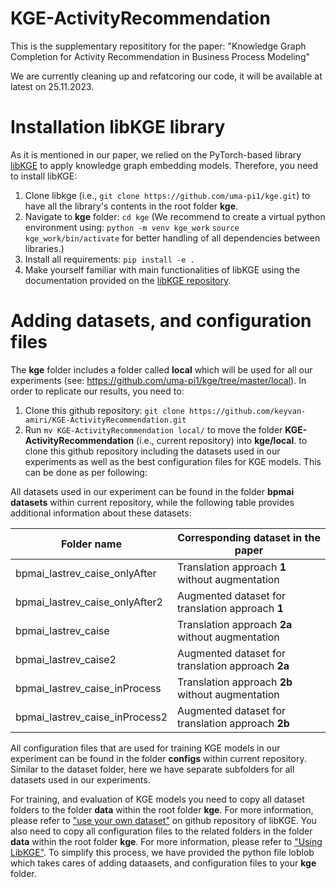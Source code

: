 # KGE-ActivityRecommendation
This is the supplementary reposititory for the paper:
"Knowledge Graph Completion for Activity Recommendation in Business Process Modeling"

We are currently cleaning up and refatcoring our code, it will be available at latest on 25.11.2023.

# Installation libKGE library
As it is mentioned in our paper, we relied on the PyTorch-based library [libKGE](https://github.com/uma-pi1/kge) to apply knowledge graph embedding models. Therefore, you need to install libKGE:
1. Clone libkge (i.e., `git clone https://github.com/uma-pi1/kge.git`) to have all the library's contents in the root folder **kge**.
2. Navigate to **kge** folder: `cd kge` (We recommend to create a virtual python environment using: `python -m venv kge_work` `source kge_work/bin/activate` for better handling of all dependencies between libraries.)
3. Install all requirements: `pip install -e .`
4. Make yourself familiar with main functionalities of libKGE using the documentation provided on the [libKGE repository](https://github.com/uma-pi1/kge). 

# Adding datasets, and configuration files
The **kge** folder includes a folder called **local** which will be used for all our experiments (see: https://github.com/uma-pi1/kge/tree/master/local). In order to replicate our results, you need to:
1. Clone this github repository: `git clone https://github.com/keyvan-amiri/KGE-ActivityRecommendation.git`
2. Run `mv KGE-ActivityRecommendation local/` to move the folder **KGE-ActivityRecommendation** (i.e., current repository) into **kge/local**. 
to clone this github repository including the datasets used in our experiments as well as the best configuration files for KGE models. This can be done as per following:

All datasets used in our experiment can be found in the folder **bpmai datasets** within current repository, while the following table provides additional information about these datasets:

| Folder name | Corresponding dataset in the paper |
|----------|----------|
| bpmai_lastrev_caise_onlyAfter  | Translation approach **1** without augmentation | 
| bpmai_lastrev_caise_onlyAfter2 | Augmented dataset for translation approach **1**| 
| bpmai_lastrev_caise | Translation approach **2a** without augmentation | 
| bpmai_lastrev_caise2 | Augmented dataset for translation approach **2a** |
| bpmai_lastrev_caise_inProcess | Translation approach **2b** without augmentation | 
| bpmai_lastrev_caise_inProcess2 | Augmented dataset for translation approach **2b** | 

<!-- This is not remaining of the table. -->
All configuration files that are used for training KGE models in our experiment can be found in the folder **configs** within current repository. Similar to the dataset folder, here we have separate subfolders for all datasets used in our experiments.

For training, and evaluation of KGE models you need to copy all dataset folders to the folder **data** within the root folder **kge**. For more information, please refer to ["use your own dataset"](https://github.com/uma-pi1/kge#use-your-own-dataset) on github repository of libKGE. You also need to copy all configuration files to the related folders in the folder **data** within the root folder **kge**. For more information, please refer to ["Using LibKGE"](https://github.com/uma-pi1/kge#using-libkge). To simplify this process, we have provided the python file loblob which takes cares of adding dataasets, and configuration files to your **kge** folder. 
